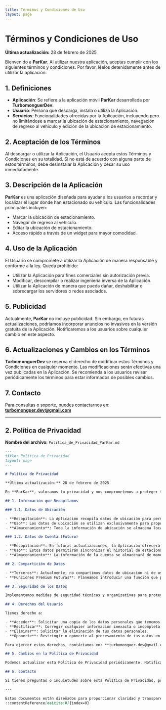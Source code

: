```yaml
---
title: Términos y Condiciones de Uso
layout: page
---
```


# Términos y Condiciones de Uso

**Última actualización:** 28 de febrero de 2025

Bienvenido a **ParKar**. Al utilizar nuestra aplicación, aceptas cumplir con los siguientes términos y condiciones. Por favor, léelos detenidamente antes de utilizar la aplicación.

## 1. Definiciones

- **Aplicación**: Se refiere a la aplicación móvil **ParKar** desarrollada por **TurbomonguerDev**.
- **Usuario**: Persona que descarga, instala o utiliza la Aplicación.
- **Servicios**: Funcionalidades ofrecidas por la Aplicación, incluyendo pero no limitándose a marcar la ubicación de estacionamiento, navegación de regreso al vehículo y edición de la ubicación de estacionamiento.

## 2. Aceptación de los Términos

Al descargar o utilizar la Aplicación, el Usuario acepta estos Términos y Condiciones en su totalidad. Si no está de acuerdo con alguna parte de estos términos, debe desinstalar la Aplicación y cesar su uso inmediatamente.

## 3. Descripción de la Aplicación

**ParKar** es una aplicación diseñada para ayudar a los usuarios a recordar y localizar el lugar donde han estacionado su vehículo. Las funcionalidades principales incluyen:

- Marcar la ubicación de estacionamiento.
- Navegar de regreso al vehículo.
- Editar la ubicación de estacionamiento.
- Acceso rápido a través de un widget para mayor comodidad.

## 4. Uso de la Aplicación

El Usuario se compromete a utilizar la Aplicación de manera responsable y conforme a la ley. Queda prohibido:

- Utilizar la Aplicación para fines comerciales sin autorización previa.
- Modificar, descompilar o realizar ingeniería inversa de la Aplicación.
- Utilizar la Aplicación de manera que pueda dañar, deshabilitar o sobrecargar los servidores o redes asociados.

## 5. Publicidad

Actualmente, **ParKar** no incluye publicidad. Sin embargo, en futuras actualizaciones, podríamos incorporar anuncios no invasivos en la versión gratuita de la Aplicación. Notificaremos a los usuarios sobre cualquier cambio en este aspecto.

## 6. Actualizaciones y Cambios en los Términos

**TurbomonguerDev** se reserva el derecho de modificar estos Términos y Condiciones en cualquier momento. Las modificaciones serán efectivas una vez publicadas en la Aplicación. Se recomienda a los usuarios revisar periódicamente los términos para estar informados de posibles cambios.

## 7. Contacto

Para consultas o soporte, puedes contactarnos en: **turbomonguer.dev@gmail.com**

---

## 2. Política de Privacidad

**Nombre del archivo**: `Politica_de_Privacidad_ParKar.md`

```markdown
---
title: Política de Privacidad
layout: page
---

# Política de Privacidad

**Última actualización:** 28 de febrero de 2025

En **ParKar**, valoramos tu privacidad y nos comprometemos a proteger tus datos personales. Esta Política de Privacidad describe cómo recopilamos, usamos y protegemos la información de nuestros usuarios.

## 1. Información que Recopilamos

### 1.1. Datos de Ubicación

- **Recopilación**: La Aplicación recopila datos de ubicación para permitir a los usuarios marcar y recordar el lugar de estacionamiento de su vehículo.
- **Uso**: Los datos de ubicación se utilizan exclusivamente para proporcionar las funcionalidades principales de la Aplicación.
- **Almacenamiento**: Toda la información de ubicación se almacena localmente en el dispositivo del usuario y no se transmite a nuestros servidores.

### 1.2. Datos de Cuenta (Futuro)

- **Recopilación**: En futuras actualizaciones, la Aplicación ofrecerá la opción de crear una cuenta de usuario utilizando un correo electrónico y contraseña, o mediante autenticación con cuentas de Google/Apple.
- **Uso**: Estos datos permitirán sincronizar el historial de estacionamiento entre dispositivos y acceder a funciones premium.
- **Almacenamiento**: La información de la cuenta se almacenará de manera segura en nuestros servidores, cumpliendo con las normativas de protección de datos aplicables.

## 2. Compartición de Datos

- **Terceros**: Actualmente, no compartimos datos de ubicación ni de usuario con terceros.
- **Funciones Premium Futuras**: Planeamos introducir una función que permita a dos usuarios sincronizar la ubicación de un vehículo compartido. Esta funcionalidad requerirá el consentimiento explícito de ambos usuarios involucrados.

## 3. Seguridad de los Datos

Implementamos medidas de seguridad técnicas y organizativas para proteger tus datos contra accesos no autorizados, alteraciones o destrucción. Sin embargo, ningún sistema es completamente seguro, por lo que no podemos garantizar la seguridad absoluta de tu información.

## 4. Derechos del Usuario

Tienes derecho a:

- **Acceder**: Solicitar una copia de los datos personales que tenemos sobre ti.
- **Rectificar**: Corregir cualquier información inexacta o incompleta.
- **Eliminar**: Solicitar la eliminación de tus datos personales.
- **Oponerte**: Restringir o oponerte al procesamiento de tus datos en ciertas circunstancias.

Para ejercer estos derechos, contáctanos en: **turbomonguer.dev@gmail.com**

## 5. Cambios en la Política de Privacidad

Podemos actualizar esta Política de Privacidad periódicamente. Notificaremos a los usuarios sobre cambios significativos a través de la Aplicación y actualizaremos la fecha de "Última actualización" en la parte superior de este documento.

## 6. Contacto

Si tienes preguntas o inquietudes sobre esta Política de Privacidad, por favor contáctanos en: **turbomonguer.dev@gmail.com**

---

Estos documentos están diseñados para proporcionar claridad y transparencia sobre el uso y manejo de datos en **ParKar**. Se recomienda revisarlos periódicamente para estar al tanto de cualquier actualización o cambio.
::contentReference[oaicite:0]{index=0}
